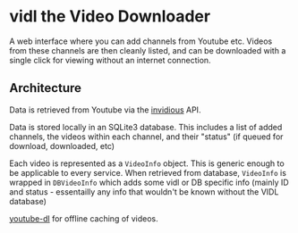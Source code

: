 # vidl the Video Downloader

A web interface where you can add channels from Youtube etc. Videos from these channels are then cleanly listed, and can be downloaded with a single click for viewing without an internet connection.

## Architecture

Data is retrieved from Youtube via the [invidious][invidious] API.

Data is stored locally in an SQLite3 database. This includes a list of added channels, the videos within each channel, and their "status" (if queued for download, downloaded, etc)

Each video is represented as a `VideoInfo` object. This is generic enough to be applicable to every service. When retrieved from database, `VideoInfo` is wrapped in `DBVideoInfo` which adds some vidl or DB specific info (mainly ID and status - essentailly any info that wouldn't be known without the VIDL database)

[youtube-dl][youtube-dl] for offline caching of videos.

[invidious]: https://github.com/omarroth/invidious
[youtube-dl]: https://github.com/ytdl-org/youtube-dl/
